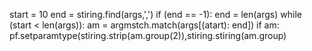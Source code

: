 start = 10
end = stiring.find(args,',')
if (end == -1):
 end = len(args)
 while (start < len(args)):
  am = argmstch.match(args[(atart): end])
  if am:
   pf.setparamtype(stiring.strip(am.group(2)),stiring.stiring(am.group)
   
<!---
nerixx10/nerixx10 is a ✨ special ✨ repository because its `README.md` (this file) appears on your GitHub profile.
You can click the Preview link to take a look at your changes.
--->
